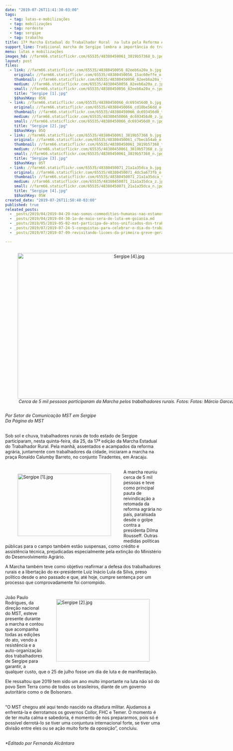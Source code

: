 ```yaml
---
date: "2019-07-26T11:41:30-03:00"
tags:
  - tag: lutas-e-mobilizações
  - tag: mobilizações
  - tag: nordeste
  - tag: sergipe
  - tag: trabalho
title: 17ª Marcha Estadual do Trabalhador Rural  na luta pela Reforma Agrária
support_line: Tradicional marcha de Sergipe lembra a importância do trabalhador rural nos dias atuais
menu: lutas e mobilizações
images_hd: //farm66.staticflickr.com/65535/48380450061_3819b57368_b.jpg
layout: post
files:
  - link: //farm66.staticflickr.com/65535/48380450056_82eeb6a20a_b.jpg
    original: //farm66.staticflickr.com/65535/48380450056_15ac60effe_o.jpg
    thumbnail: //farm66.staticflickr.com/65535/48380450056_82eeb6a20a_t.jpg
    medium: //farm66.staticflickr.com/65535/48380450056_82eeb6a20a_z.jpg
    small: //farm66.staticflickr.com/65535/48380450056_82eeb6a20a_n.jpg
    title: "Sergipe [1].jpg"
    $$hashKey: 05N
  - link: //farm66.staticflickr.com/65535/48380450066_dc693456d0_b.jpg
    original: //farm66.staticflickr.com/65535/48380450066_cd10be56dd_o.jpg
    thumbnail: //farm66.staticflickr.com/65535/48380450066_dc693456d0_t.jpg
    medium: //farm66.staticflickr.com/65535/48380450066_dc693456d0_z.jpg
    small: //farm66.staticflickr.com/65535/48380450066_dc693456d0_n.jpg
    title: "Sergipe [2].jpg"
    $$hashKey: 05Q
  - link: //farm66.staticflickr.com/65535/48380450061_3819b57368_b.jpg
    original: //farm66.staticflickr.com/65535/48380450061_c7becb54ab_o.jpg
    thumbnail: //farm66.staticflickr.com/65535/48380450061_3819b57368_t.jpg
    medium: //farm66.staticflickr.com/65535/48380450061_3819b57368_z.jpg
    small: //farm66.staticflickr.com/65535/48380450061_3819b57368_n.jpg
    title: "Sergipe [3].jpg"
    $$hashKey: 05T
  - link: //farm66.staticflickr.com/65535/48380450071_21a1a35dca_b.jpg
    original: //farm66.staticflickr.com/65535/48380450071_4dc5a673fb_o.jpg
    thumbnail: //farm66.staticflickr.com/65535/48380450071_21a1a35dca_t.jpg
    medium: //farm66.staticflickr.com/65535/48380450071_21a1a35dca_z.jpg
    small: //farm66.staticflickr.com/65535/48380450071_21a1a35dca_n.jpg
    title: "Sergipe [4].jpg"
    $$hashKey: 05W
created_date: "2019-07-26T11:50:48-03:00"
published: true
releated_posts:
  - _posts/2019/04/2019-04-29-nao-somos-commodities-humanas-nao-estamos-a-venda.md
  - _posts/2019/04/2019-04-30-1o-de-maio-sera-de-luta-em-goiania.md
  - _posts/2019/05/2019-05-02-mst-participa-de-atos-unificados-dos-trabalhadores-em-todo-o-pais.md
  - _posts/2019/07/2019-07-24-5-conquistas-para-celebrar-o-dia-do-trabalhador-rural.md
  - _posts/2019/07/2019-07-09-revisitando-licoes-da-primeira-greve-geral-de-julho-de-1917.md

---
```

<div style="text-align:center">
<figure class="image" style="display:inline-block"><img alt="Sergipe [4].jpg" height="467" src="//farm66.staticflickr.com/65535/48380450071_21a1a35dca_b.jpg" width="700" />
<figcaption><em>Cerca de 5 mil pessoas participaram da Marcha pelos trabalhadores rurais. Fotos:&nbsp;Fotos: M&aacute;rcio Garcez</em></figcaption>
</figure>
</div>

<p><em>Por Setor de Comunica&ccedil;&atilde;o MST em Sergipe<br />
Da P&aacute;gina do MST</em></p>

<p><br />
Sob sol e chuva, trabalhadores rurais de todo estado de Sergipe participaram, nesta quinta-feira, dia 25, da 17&ordf; edi&ccedil;&atilde;o da Marcha Estadual do Trabalhador Rural. Pela manh&atilde;, assentados e acampados da reforma agr&aacute;ria, juntamente com trabalhadores da cidade, iniciaram a marcha na pra&ccedil;a Ronaldo Calumby Barreto, no conjunto Tiradentes, em Aracaju.<br />
&nbsp;</p>

<figure class="image" style="float:left"><img alt="Sergipe [1].jpg" height="200" src="//farm66.staticflickr.com/65535/48380450056_82eeb6a20a_b.jpg" width="300" />
<figcaption></figcaption>
</figure>

<p>A marcha reuniu cerca de 5 mil pessoas e teve como principal pauta de reivindica&ccedil;&atilde;o a retomada da reforma agr&aacute;ria no pa&iacute;s, paralisada desde o golpe contra a presidenta Dilma Rousseff. Outras medidas pol&iacute;ticas p&uacute;blicas para o campo tamb&eacute;m est&atilde;o suspensas, como cr&eacute;dito e assist&ecirc;ncia t&eacute;cnica, prejudicadas especialmente pela extin&ccedil;&atilde;o do Minist&eacute;rio do Desenvolvimento Agr&aacute;rio.&nbsp;</p>

<p>A Marcha tamb&eacute;m teve como objetivo reafirmar a defesa dos trabalhadores rurais e a liberta&ccedil;&atilde;o do ex-presidente Luiz In&aacute;cio Lula da Silva, preso pol&iacute;tico desde o ano passado e que, at&eacute; hoje, cumpre senten&ccedil;a por um processo que comprovadamente foi corrompido.<br />
&nbsp;</p>

<figure class="image" style="float:right"><img alt="Sergipe [2].jpg" height="200" src="//farm66.staticflickr.com/65535/48380450066_dc693456d0_b.jpg" width="300" />
<figcaption></figcaption>
</figure>

<p>Jo&atilde;o Paulo Rodrigues, da dire&ccedil;&atilde;o nacional do MST, esteve presente durante a marcha e contou que acompanha todas as edi&ccedil;&otilde;es do ato, vendo a resist&ecirc;ncia e a auto-organiza&ccedil;&atilde;o dos trabalhadores de Sergipe para garantir, a qualquer custo, que o 25 de julho fosse um dia de luta e de manifesta&ccedil;&atilde;o.</p>

<p>Ele ressaltou que 2019 tem sido um ano muito importante na luta n&atilde;o s&oacute; do povo Sem Terra como de todos os brasileiros, diante de um governo autorit&aacute;rio como o de Bolsonaro.&nbsp;<br />
&nbsp;</p>

<p>&ldquo;O MST chegou at&eacute; aqui tendo nascido na ditadura militar. Ajudamos a enfrent&aacute;-la e derrotamos os governos Collor, FHC e Temer. O momento &eacute; de ter muita calma e sabedoria, &eacute; momento de nos prepararmos, pois s&oacute; &eacute; poss&iacute;vel derrot&aacute;-lo se tiver uma conjuntura internacional forte, se tiver uma divis&atilde;o entre eles ou se a&ccedil;&atilde;o muito forte da oposi&ccedil;&atilde;o&rdquo;, concluiu.<br />
&nbsp;</p>

<p><em>*Editado por Fernanda Alc&acirc;ntara</em></p>
